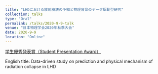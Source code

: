 ```yaml
---
title: "LHDにおける放射崩壊の予知と物理背景のデータ駆動型研究"
collection: talks
type: "Oral"
permalink: /talks/2020-9-9-talk
venue: "日本物理学会2020年秋季大会"
date: 2020-9-9
location: "Online"
---
```

[学生優秀発表賞（Student Presentation Award）](https://www.jps.or.jp/activities/awards/gakusei/2020_student_presentation_award.php)

English title: Data-driven study on prediction and physical mechanism of radiation collapse in LHD

